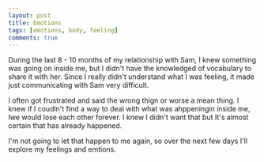 ```yaml
---
layout: post
title: Emotions
tags: [emotions, body, feeling]
comments: true
---
```

During the last 8 - 10 months of my relationship with Sam, I knew something was going on inside me, but I didn't have the knowledged of vocabulary to share it with her. Since I really didn't understand what I was feeling, it made just communicating with Sam very difficult.   
   
I often got frustrated and said the wrong thign or worse a mean thing.  I knew if I coudln't find a way to deal with what was ahppeningin inside me, Iwe would lose each other forever. I knew I didn't want that but It's almost certain that has already happened.   
   
I'm not going to let that happen to me again, so over the next few days I'll explore my feelings and emtions.